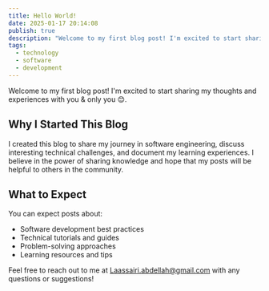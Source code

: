 ```yaml
---
title: Hello World!
date: 2025-01-17 20:14:08
publish: true
description: "Welcome to my first blog post! I'm excited to start sharing my thoughts and experiences with you."
tags:
  - technology
  - software
  - development
---
```


Welcome to my first blog post! I'm excited to start sharing my thoughts and experiences with you & only you 😊.

<!-- more -->

## Why I Started This Blog

I created this blog to share my journey in software engineering, discuss interesting technical challenges, and document my learning experiences. I believe in the power of sharing knowledge and hope that my posts will be helpful to others in the community.

## What to Expect

You can expect posts about:

- Software development best practices
- Technical tutorials and guides
- Problem-solving approaches
- Learning resources and tips

Feel free to reach out to me at <a href="mailto:Laassairi.abdellah@gmail.com">Laassairi.abdellah@gmail.com</a> with any questions or suggestions!
